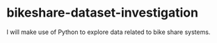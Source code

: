 # bikeshare-dataset-investigation
I will make use of Python to explore data related to bike share systems.
